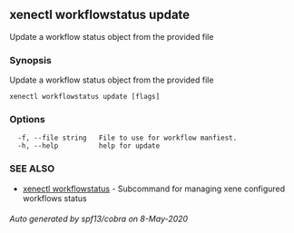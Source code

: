 ## xenectl workflowstatus update

Update a workflow status object from the provided file

### Synopsis

Update a workflow status object from the provided file

```
xenectl workflowstatus update [flags]
```

### Options

```
  -f, --file string   File to use for workflow manfiest.
  -h, --help          help for update
```

### SEE ALSO

* [xenectl workflowstatus](xenectl_workflowstatus.md)	 - Subcommand for managing xene configured workflows status

###### Auto generated by spf13/cobra on 8-May-2020

